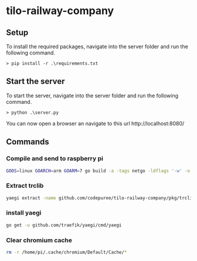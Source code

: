 # tilo-railway-company

## Setup

To install the required packages, navigate into the server folder and run the following command.

`> pip install -r .\requirements.txt`

## Start the server

To start the server, navigate into the server folder and run the following command.

`> python .\server.py`

You can now open a browser an navigate to this url http://localhost:8080/

## Commands

### Compile and send to raspberry pi

```bash
GOOS=linux GOARCH=arm GOARM=7 go build -a -tags netgo -ldflags '-w' -o ./bin/trc ./cmd/ && scp bin/trc root@train:/root/Schreibtisch/trc/trc
```

### Extract trclib

```bash
yaegi extract -name github.com/codepuree/tilo-railway-company/pkg/trclib github.com/codepuree/tilo-railway-company/pkg/traincontrol
```

### install yaegi
```bash
go get -u github.com/traefik/yaegi/cmd/yaegi
```

### Clear chromium cache

```bash
rm -r /home/pi/.cache/chromium/Default/Cache/*
```